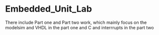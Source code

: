 # Embedded_Unit_Lab
There include Part one and Part two work, which mainly focus on the modelsim and VHDL in the part one and C and interrrupts in the part two

